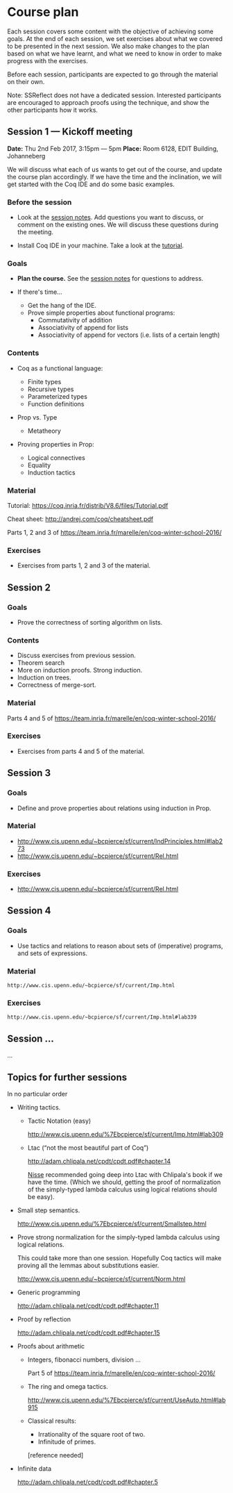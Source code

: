 # Course plan
Each session covers some content with the objective of achieving some goals.
At the end of each session, we set exercises about what we covered to be
presented in the next session. We also make changes to the plan based on
what we have learnt, and what we need to know in order to make progress
with the exercises.

Before each session, participants are expected to go through the material
on their own.

Note: SSReflect does not have a dedicated session. Interested participants
are encouraged to approach proofs using the technique, and show the other
participants how it works.

## Session 1 — Kickoff meeting

**Date:** Thu 2nd Feb 2017, 3:15pm — 5pm
**Place:** Room 6128, EDIT Building, Johanneberg

We will discuss what each of us wants to get out of the course, and update the course plan accordingly.
If we have the time and the inclination, we will get started with the Coq IDE and do some basic examples.

### Before the session

- Look at the [session notes](notes/session01.md). 
  Add questions you want to discuss, or comment on the existing ones. 
  We will discuss these questions during the meeting.
  
- Install Coq IDE in your machine. Take a look at the [tutorial](https://coq.inria.fr/distrib/V8.6/files/Tutorial.pdf).

### Goals

- **Plan the course.** See the [session notes](notes/session01.md) for questions to address.

- If there's time…

  - Get the hang of the IDE.
  - Prove simple properties about functional programs:
    - Commutativity of addition
    - Associativity of append for lists
    - Associativity of append for vectors
      (i.e. lists of a certain length)

### Contents

  - Coq as a functional language:
    - Finite types
    - Recursive types
    - Parameterized types
    - Function definitions

  - Prop vs. Type
    - Metatheory

  - Proving properties in Prop:
    - Logical connectives
    - Equality
    - Induction tactics

### Material

   Tutorial: 
   https://coq.inria.fr/distrib/V8.6/files/Tutorial.pdf
   
   Cheat sheet:
   http://andrej.com/coq/cheatsheet.pdf
   
   Parts 1, 2 and 3 of
   https://team.inria.fr/marelle/en/coq-winter-school-2016/

### Exercises

  - Exercises from parts 1, 2 and 3 of the material.

## Session 2

### Goals

 - Prove the correctness of sorting algorithm on lists.

### Contents

  - Discuss exercises from previous session.
  - Theorem search
  - More on induction proofs. Strong induction.
  - Induction on trees.
  - Correctness of merge-sort.

### Material

 Parts 4 and 5 of
 https://team.inria.fr/marelle/en/coq-winter-school-2016/

### Exercises

 - Exercises from parts 4 and 5 of the material.

## Session 3

### Goals

 - Define and prove properties about relations using induction in Prop.

### Material

 - http://www.cis.upenn.edu/~bcpierce/sf/current/IndPrinciples.html#lab273
 - http://www.cis.upenn.edu/~bcpierce/sf/current/Rel.html

### Exercises

 - http://www.cis.upenn.edu/~bcpierce/sf/current/Rel.html

## Session 4

### Goals

  - Use tactics and relations to reason about sets of (imperative) programs,
    and sets of expressions.

### Material

    http://www.cis.upenn.edu/~bcpierce/sf/current/Imp.html

### Exercises

    http://www.cis.upenn.edu/~bcpierce/sf/current/Imp.html#lab339

## Session …

…

## Topics for further sessions

  In no particular order

  - Writing tactics.

    - Tactic Notation (easy)

      http://www.cis.upenn.edu/%7Ebcpierce/sf/current/Imp.html#lab309

    - Ltac (“not the most beautiful part of Coq”)

      http://adam.chlipala.net/cpdt/cpdt.pdf#chapter.14

      [Nisse](http://www.cse.chalmers.se/~nad/) recommended going deep into Ltac with Chlipala's book if we have the time. 
      (Which we should, getting the proof of normalization of the simply-typed
      lambda calculus using logical relations should be easy).
            
  - Small step semantics.

    http://www.cis.upenn.edu/%7Ebcpierce/sf/current/Smallstep.html

  - Prove strong normalization for the simply-typed lambda calculus
    using logical relations.

    This could take more than one session. Hopefully Coq tactics will make
    proving all the lemmas about substitutions easier.

    http://www.cis.upenn.edu/~bcpierce/sf/current/Norm.html

  - Generic programming

    http://adam.chlipala.net/cpdt/cpdt.pdf#chapter.11

  - Proof by reflection

    http://adam.chlipala.net/cpdt/cpdt.pdf#chapter.15


  - Proofs about arithmetic

    - Integers, fibonacci numbers, division …

      Part 5 of https://team.inria.fr/marelle/en/coq-winter-school-2016/

    - The ring and omega tactics.

      http://www.cis.upenn.edu/%7Ebcpierce/sf/current/UseAuto.html#lab915

    - Classical results:

      - Irrationality of the square root of two.
      - Infinitude of primes.

      [reference needed]

  - Infinite data

    http://adam.chlipala.net/cpdt/cpdt.pdf#chapter.5
